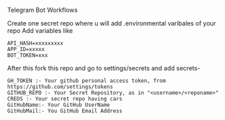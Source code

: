 Telegram Bot Workflows 

Create one secret repo where u will add .environmental varibales of your repo
Add variables like 
```text
API_HASH=xxxxxxxxx
APP_ID=xxxxx
BOT_TOKEN=xxx
```
 
After this fork this repo and go to settings/secrets and add secrets-
```text
GH_TOKEN :- Your github personal access token, from https://github.com/settings/tokens
GITHUB_REPO :- Your Secret Repository, as in "<username>/<reponame>"
CREDS :- Your secret repo having cars 
GitHubName:- Your GitHub UserName
GitHubMail:- You GitHub Email Address
```
